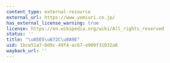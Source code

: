 ```yaml
---
content_type: external-resource
external_url: https://www.yomiuri.co.jp/
has_external_license_warning: true
license: https://en.wikipedia.org/wiki/All_rights_reserved
status: ''
title: "\u65E5\u672C\u8A9E"
uid: 1bce51a7-0d9c-49f4-ac67-e909f31032a8
wayback_url: ''
---
```

